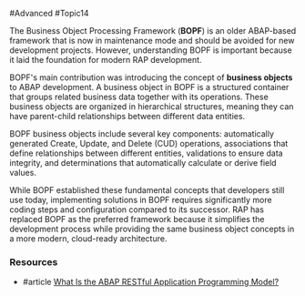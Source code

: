 #Advanced #Topic14

The Business Object Processing Framework (**BOPF**) is an older ABAP-based framework that is now in maintenance mode and should be avoided for new development projects. However, understanding BOPF is important because it laid the foundation for modern RAP development.

BOPF's main contribution was introducing the concept of **business objects** to ABAP development. A business object in BOPF is a structured container that groups related business data together with its operations. These business objects are organized in hierarchical structures, meaning they can have parent-child relationships between different data entities.

BOPF business objects include several key components: automatically generated Create, Update, and Delete (CUD) operations, associations that define relationships between different entities, validations to ensure data integrity, and determinations that automatically calculate or derive field values.

While BOPF established these fundamental concepts that developers still use today, implementing solutions in BOPF requires significantly more coding steps and configuration compared to its successor. RAP has replaced BOPF as the preferred framework because it simplifies the development process while providing the same business object concepts in a more modern, cloud-ready architecture.

### Resources
- #article [What Is the ABAP RESTful Application Programming Model?](https://blog.sap-press.com/what-is-the-restful-abap-programming-model)